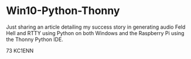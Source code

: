 # Win10-Python-Thonny

Just sharing an article detailing my success story in generating audio Feld Hell and RTTY using Python
on both Windows and the Raspberry Pi using the Thonny Python IDE.

73
KC1ENN
